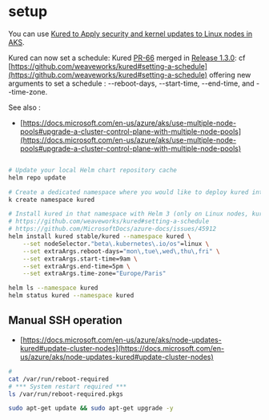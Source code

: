 # setup 

You can use [Kured to Apply security and kernel updates to Linux nodes in AKS](https://docs.microsoft.com/en-us/azure/aks/operator-best-practices-cluster-security#process-linux-node-updates-and-reboots-using-kured). 

Kured can now set a schedule: Kured [PR-66](https://github.com/weaveworks/kured/pull/66) merged in [Release 1.3.0](https://github.com/weaveworks/kured/releases/tag/1.3.0): cf [https://github.com/weaveworks/kured#setting-a-schedule](https://github.com/weaveworks/kured#setting-a-schedule) offering new arguments to set a schedule : --reboot-days, --start-time, --end-time, and --time-zone.


See also :
- [https://docs.microsoft.com/en-us/azure/aks/use-multiple-node-pools#upgrade-a-cluster-control-plane-with-multiple-node-pools](https://docs.microsoft.com/en-us/azure/aks/use-multiple-node-pools#upgrade-a-cluster-control-plane-with-multiple-node-pools)

```sh

# Update your local Helm chart repository cache
helm repo update

# Create a dedicated namespace where you would like to deploy kured into
k create namespace kured

# Install kured in that namespace with Helm 3 (only on Linux nodes, kured is not working on Windows nodes)
# https://github.com/weaveworks/kured#setting-a-schedule
# https://github.com/MicrosoftDocs/azure-docs/issues/45912
helm install kured stable/kured --namespace kured \
    --set nodeSelector."beta\.kubernetes\.io/os"=linux \
    --set extraArgs.reboot-days="mon\,tue\,wed\,thu\,fri" \
    --set extraArgs.start-time=9am \
    --set extraArgs.end-time=5pm \
    --set extraArgs.time-zone="Europe/Paris"

helm ls --namespace kured
helm status kured --namespace kured

```

## Manual SSH operation
- [https://docs.microsoft.com/en-us/azure/aks/node-updates-kured#update-cluster-nodes](https://docs.microsoft.com/en-us/azure/aks/node-updates-kured#update-cluster-nodes)

```sh
# 
cat /var/run/reboot-required
# *** System restart required ***
ls /var/run/reboot-required.pkgs

sudo apt-get update && sudo apt-get upgrade -y


```
